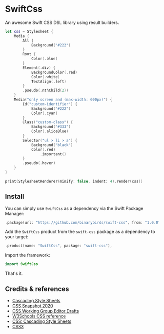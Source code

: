 # SwiftCss

An awesome Swift CSS DSL library using result builders.

```swift
let css = Stylesheet {            
    Media {
        All {
            Background("#222")
        }
        Root {
            Color(.blue)
        }
        Element(.div) {
            BackgroundColor(.red)
            Color(.white)
            TextAlign(.left)
        }
        .pseudo(.nthChild(2))
    }
    Media("only screen and (max-width: 600px)") {
        Id("custom-identifier") {
            Background("#222")
            Color(.cyan)
        }
        Class("custom-class") {
            Background("#333")
            Color(.aliceBlue)
        }
        Selector("ul > li > a") {
            Background("black")
            Color(.red)
                .important()
        }
        .pseudo(.hover)
    }
}
    
print(StylesheetRenderer(minify: false, indent: 4).render(css))
```

## Install

You can simply use `SwiftCss` as a dependency via the Swift Package Manager:

```swift
.package(url: "https://github.com/binarybirds/swift-css", from: "1.0.0"),
```

Add the `SwiftCss` product from the `swift-css` package as a dependency to your target:

```swift
.product(name: "SwiftCss", package: "swift-css"),
```

Import the framework:

```swift
import SwiftCss
```

That's it.

## Credits & references

- [Cascading Style Sheets](https://www.w3.org/Style/CSS/)
- [CSS Snapshot 2020](https://www.w3.org/TR/css-2020/) 
- [CSS Working Group Editor Drafts](https://drafts.csswg.org/)
- [W3Schools CSS reference](https://www.w3schools.com/cssref/)
- [CSS: Cascading Style Sheets](https://developer.mozilla.org/en-US/docs/Web/CSS)
- [CSS3](https://www.quackit.com/css/css3/)
